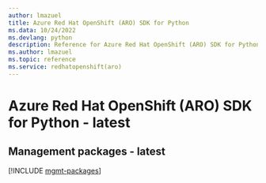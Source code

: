 ```yaml
---
author: lmazuel
title: Azure Red Hat OpenShift (ARO) SDK for Python
ms.data: 10/24/2022
ms.devlang: python
description: Reference for Azure Red Hat OpenShift (ARO) SDK for Python
ms.author: lmazuel
ms.topic: reference
ms.service: redhatopenshift(aro)
---
```

# Azure Red Hat OpenShift (ARO) SDK for Python - latest

## Management packages - latest
[!INCLUDE [mgmt-packages](red-hat-openshift-(aro)-mgmt-index.md)]